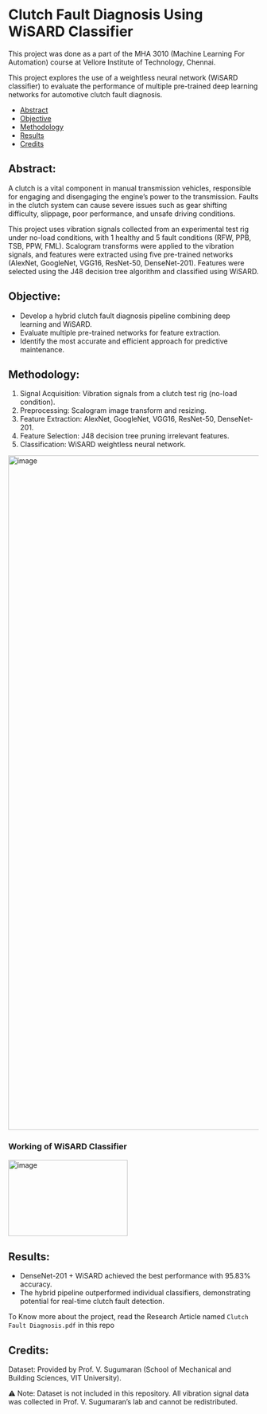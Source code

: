 # Clutch Fault Diagnosis Using WiSARD Classifier

This project was done as a part of the MHA 3010 (Machine Learning For Automation) course at Vellore Institute of Technology, Chennai.

This project explores the use of a weightless neural network (WiSARD classifier) to evaluate the performance of multiple pre-trained deep learning networks for automotive clutch fault diagnosis.

* [Abstract](#Abstract)
* [Objective](#Objective)
* [Methodology](#Methodology)
* [Results](#Results)
* [Credits](#Credits)

## Abstract:

A clutch is a vital component in manual transmission vehicles, responsible for engaging and disengaging the engine’s power to the transmission. Faults in the clutch system can cause severe issues such as gear shifting difficulty, slippage, poor performance, and unsafe driving conditions.

This project uses vibration signals collected from an experimental test rig under no-load conditions, with 1 healthy and 5 fault conditions (RFW, PPB, TSB, PPW, FML). Scalogram transforms were applied to the vibration signals, and features were extracted using five pre-trained networks (AlexNet, GoogleNet, VGG16, ResNet-50, DenseNet-201). Features were selected using the J48 decision tree algorithm and classified using WiSARD.

## Objective:

- Develop a hybrid clutch fault diagnosis pipeline combining deep learning and WiSARD.
- Evaluate multiple pre-trained networks for feature extraction.
- Identify the most accurate and efficient approach for predictive maintenance.

## Methodology:

1. Signal Acquisition: Vibration signals from a clutch test rig (no-load condition).
2. Preprocessing: Scalogram image transform and resizing.
3. Feature Extraction: AlexNet, GoogleNet, VGG16, ResNet-50, DenseNet-201.
4. Feature Selection: J48 decision tree pruning irrelevant features.
5. Classification: WiSARD weightless neural network.

<img width="1280" height="1354" alt="image" src="https://github.com/user-attachments/assets/3d08e79b-e6c7-4a30-a8e8-3e3544a90e49" />

### Working of WiSARD Classifier

<img width="240" height="153" alt="image" src="https://github.com/user-attachments/assets/66ab637d-ba3b-4dab-827f-f3a2042f3d5a" />

## Results:

- DenseNet-201 + WiSARD achieved the best performance with 95.83% accuracy.
- The hybrid pipeline outperformed individual classifiers, demonstrating potential for real-time clutch fault detection.

To Know more about the project, read the Research Article named ``` Clutch Fault Diagnosis.pdf ``` in this repo

## Credits:

Dataset: Provided by Prof. V. Sugumaran (School of Mechanical and Building Sciences, VIT University).

⚠️ Note: Dataset is not included in this repository. All vibration signal data was collected in Prof. V. Sugumaran’s lab and cannot be redistributed.
